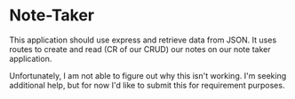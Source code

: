 # Note-Taker


This application should use express and retrieve data from JSON. It uses routes to create and read (CR of our CRUD) our notes on our note taker application. 

Unfortunately, I am not able to figure out why this isn't working. I'm seeking additional help, but for now I'd like to submit this for requirement purposes. 

